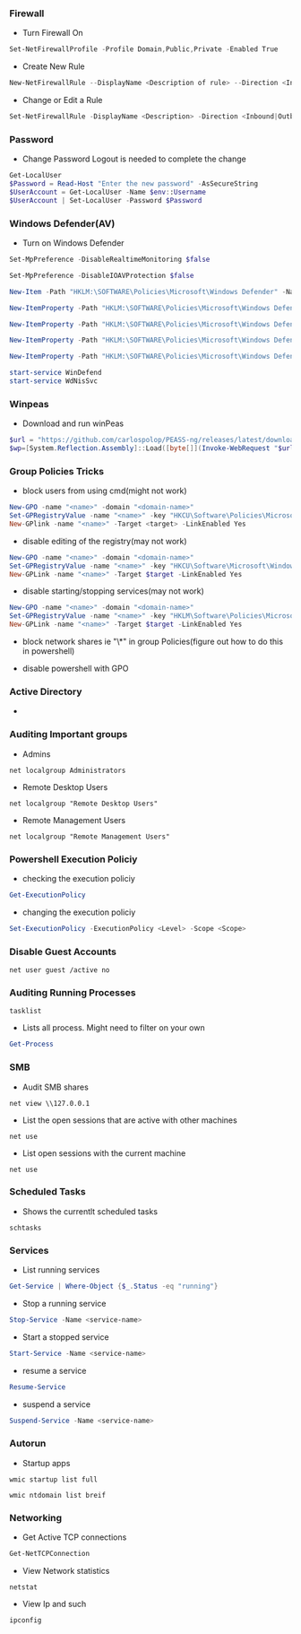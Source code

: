 
### Firewall
 - Turn Firewall On
```powershell
Set-NetFirewallProfile -Profile Domain,Public,Private -Enabled True
```
 - Create New Rule
 ```powershell
New-NetFirewallRule --DisplayName <Description of rule> --Direction <Inbound|Outbound> --LocalPort <port number> --Action <Allow|Block> 
 ```

 - Change or Edit a Rule
 ```powershell
Set-NetFirewallRule -DisplayName <Description> -Direction <Inbound|Outbound> -LocalPort <LocalPort> -Action <Allow|Block>
 ```

### Password
 - Change Password
Logout is needed to complete the change

```powershell
Get-LocalUser
$Password = Read-Host "Enter the new password" -AsSecureString
$UserAccount = Get-LocalUser -Name $env::Username
$UserAccount | Set-LocalUser -Password $Password
```

### Windows Defender(AV)
- Turn on Windows Defender
```powershell
Set-MpPreference -DisableRealtimeMonitoring $false

Set-MpPreference -DisableIOAVProtection $false

New-Item -Path "HKLM:\SOFTWARE\Policies\Microsoft\Windows Defender" -Name "Real-Time Protection" -Force

New-ItemProperty -Path "HKLM:\SOFTWARE\Policies\Microsoft\Windows Defender\Real-Time Protection" -Name "DisableBehaviorMonitoring" -Value 0 -PropertyType DWORD -Force

New-ItemProperty -Path "HKLM:\SOFTWARE\Policies\Microsoft\Windows Defender\Real-Time Protection" -Name "DisableOnAccessProtection" -Value 0 -PropertyType DWORD -Force

New-ItemProperty -Path "HKLM:\SOFTWARE\Policies\Microsoft\Windows Defender\Real-Time Protection" -Name "DisableScanOnRealtimeEnable" -Value 0 -PropertyType DWORD -Force

New-ItemProperty -Path "HKLM:\SOFTWARE\Policies\Microsoft\Windows Defender" -Name "DisableAntiSpyware" -Value 0 -PropertyType DWORD -Force

start-service WinDefend
start-service WdNisSvc	
```

### Winpeas

 - Download and run winPeas
```powershell 
$url = "https://github.com/carlospolop/PEASS-ng/releases/latest/download/winPEASany_ofs.exe"
$wp=[System.Reflection.Assembly]::Load([byte[]](Invoke-WebRequest "$url" -UseBasicParsing | Select-Object -ExpandProperty Content)); [winPEAS.Program]::Main("log")
```

### Group Policies Tricks

 - block users from using cmd(might not work)
```powershell
New-GPO -name "<name>" -domain "<domain-name>"
Set-GPRegistryValue -name "<name>" -key "HKCU\Software\Policies\Microsoft\Windows\System" -ValueName "<name>" -type Dword -value 00000002
New-GPlink -name "<name>" -Target <target> -LinkEnabled Yes
```
 - disable editing of the registry(may not work)
```powershell
New-GPO -name "<name>" -domain "<domain-name>"
Set-GPRegistryValue -name "<name>" -key "HKCU\Software\Microsoft\Windows\CurrentVersion\Policies\System" -ValueName "<name>" -type Dword -value 00000002
New-GPLink -name "<name>" -Target $target -LinkEnabled Yes
```

 - disable starting/stopping services(may not work)
```powershell
New-GPO -name "<name>" -domain "<domain-name>"
Set-GPRegistryValue -name "<name>" -key "HKLM\Software\Policies\Microsoft\Windows\Task Scheduler5.0" -ValueName "<name>" -type Dword -value 00000004
New-GPLink -name "<name>" -Target $target -LinkEnabled Yes
```

 - block network shares ie "\\*" in group Policies(figure out how to do this in powershell)

 - disable powershell with GPO

### Active Directory

 - 


### Auditing Important groups

  - Admins

```
net localgroup Administrators
```

  - Remote Desktop Users

```
net localgroup "Remote Desktop Users"
```

  - Remote Management Users

```
net localgroup "Remote Management Users"
```

### Powershell Execution Policiy

  - checking the execution policiy
```powershell
Get-ExecutionPolicy
```

  - changing the execution policiy
```powershell
Set-ExecutionPolicy -ExecutionPolicy <Level> -Scope <Scope>
```

### Disable Guest Accounts 

```
net user guest /active no
```

### Auditing Running Processes

```
tasklist
```

 - Lists all process. Might need to filter on your own

```powershell
Get-Process
```

### SMB

 - Audit SMB shares

```
net view \\127.0.0.1
```

 - List the open sessions that are active with other machines

```
net use
```

 - List open sessions with the current machine

```
net use
```

### Scheduled Tasks

 - Shows the currentlt scheduled tasks

```
schtasks
```

### Services

 - List running services

```powershell
Get-Service | Where-Object {$_.Status -eq "running"}
```

 - Stop a running service
```powershell
Stop-Service -Name <service-name>
```

 - Start a stopped service
```powershell
Start-Service -Name <service-name>
```

 - resume a service
```powershell
Resume-Service
```

 - suspend a service
```powershell
Suspend-Service -Name <service-name>
```

### Autorun

 - Startup apps

```
wmic startup list full
```

```
wmic ntdomain list breif
```

### Networking

 - Get Active TCP connections
```powershell
Get-NetTCPConnection
```

 - View Network statistics
```
netstat
```

 - View Ip and such
```
ipconfig
```

